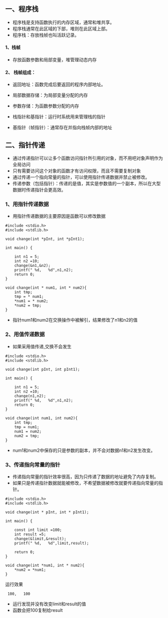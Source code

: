 ## 一、程序栈
* 程序栈是支持函数执行的内存区域，通常和堆共享。
* 程序栈通常在此区域的下部，堆则在此区域上部。
* 程序栈：存放栈帧也叫活跃记录。

#### 1、栈帧
* 存放函数参数和局部变量，堆管理动态内存

#### 2、 栈帧组成：
* 返回地址：函数完成后要返回的程序内部地址。
* 局部数据存储：为局部变量分配的内存
* 参数存储：为函数参数分配的内存
* 栈指针和基指针：运行时系统用来管理栈的指针

* 基指针（帧指针）：通常存在并指向栈帧内部的地址


## 二、指针传递
* 通过传递指针可以让多个函数访问指针所引用的对象，而不用吧对象声明作为全局访问
* 只有需要访问这个对象的函数才有访问权限，而且不需要复制对象
* 通过传递一个指向常量的指针，可以使用指针传递数据并禁止被修改。
* 传递参数（包括指针）：传递的是值，其实是参数值的一个副本，所以在大型数据时传递指针会更高效。

### 1、用指针传递数据
* 用指针传递数据的主要原因是函数可以修改数据
```
#include <stdio.h>
#include <stdlib.h>

void change(int *pInt, int *pInt1);

int main() {

    int n1 = 5;
    int n2 =10;
    change(&n1,&n2);
    printf(" %d,   %d",n1,n2);
    return 0;
}

void change(int * num1, int * num2){
    int tmp;
    tmp = * num1;
    *num1 = * num2;
    *num2 = tmp;
}
```
* 指针num1和num2在交换操作中被解引，结果修改了n1和n2的值

### 2、用值传递数据
* 如果采用值传递,交换不会发生
```
#include <stdio.h>
#include <stdlib.h>

void change(int pInt, int pInt1);

int main() {

    int n1 = 5;
    int n2 =10;
    change(n1,n2);
    printf(" %d,   %d",n1,n2);
    return 0;
}

void change(int num1, int num2){
    int tmp;
    tmp = num1;
    num1 = num2;
    num2 = tmp;
}
```
* num1和num2中保存的只是参数的副本，并不会对数据n1和n2发生改变。

### 3、传递指向常量的指针
* 传递指向常量的指针效率很高，因为只传递了数据的地址避免了内存复制。
* 如果只是传递指针数据就能被修改，不希望数据被修改就要传递指向常量的指针。
```
#include <stdio.h>
#include <stdlib.h>

void change(int * pInt, int * pInt1);

int main() {

    const int limit =100;
    int result =5;
    change(&limit,&result);
    printf(" %d,   %d",limit,result);

    return 0;
}

void change(int *num1, int * num2){
    *num2 = *num1;
}
```
运行效果
```
 100,   100
```
* 运行发现并没有改变limit和result的值
* 函数会把100复制给result